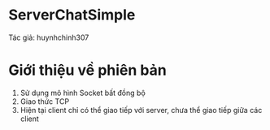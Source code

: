 # ServerChatSimple
Tác giả: huynhchinh307
# Giới thiệu về phiên bản
1. Sử dụng mô hình Socket bất đồng bộ
2. Giao thức TCP
3. Hiện tại client chỉ có thể giao tiếp với server, chưa thể giao tiếp giữa các client
